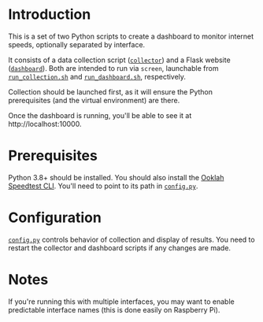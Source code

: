 # Introduction

This is a set of two Python scripts to create a dashboard to monitor internet speeds, optionally
separated by interface.

It consists of a data collection script ([`collector`](collector)) and a Flask website
([`dashboard`](dashboard)). Both are intended to run via `screen`, launchable from
[`run_collection.sh`](run_collection.sh) and [`run_dashboard.sh`](run_dashboard.sh), respectively.

Collection should be launched first, as it will ensure the Python prerequisites (and the virtual
environment) are there.

Once the dashboard is running, you'll be able to see it at http://localhost:10000.

# Prerequisites

Python 3.8+ should be installed. You should also install the [Ooklah Speedtest
CLI](https://www.speedtest.net/apps/cli). You'll need to point to its path in
[`config.py`](config.py).

# Configuration

[`config.py`](config.py) controls behavior of collection and display of results. You need to restart
the collector and dashboard scripts if any changes are made.

# Notes

If you're running this with multiple interfaces, you may want to enable predictable interface names
(this is done easily on Raspberry Pi).
